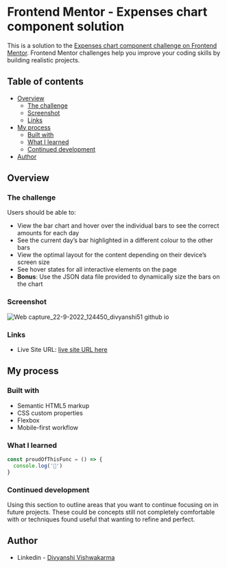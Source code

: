 # Frontend Mentor - Expenses chart component solution

This is a solution to the [Expenses chart component challenge on Frontend Mentor](https://www.frontendmentor.io/challenges/expenses-chart-component-e7yJBUdjwt). Frontend Mentor challenges help you improve your coding skills by building realistic projects. 

## Table of contents

- [Overview](#overview)
  - [The challenge](#the-challenge)
  - [Screenshot](#screenshot)
  - [Links](#links)
- [My process](#my-process)
  - [Built with](#built-with)
  - [What I learned](#what-i-learned)
  - [Continued development](#continued-development)
- [Author](#author)

## Overview

### The challenge

Users should be able to:

- View the bar chart and hover over the individual bars to see the correct amounts for each day
- See the current day’s bar highlighted in a different colour to the other bars
- View the optimal layout for the content depending on their device’s screen size
- See hover states for all interactive elements on the page
- **Bonus**: Use the JSON data file provided to dynamically size the bars on the chart

### Screenshot
![Web capture_22-9-2022_124450_divyanshi51 github io](https://user-images.githubusercontent.com/103261764/191693883-61d2de01-263e-4184-a258-1b7ec91c9440.jpeg)

### Links

- Live Site URL: [live site URL here](https://divyanshi51.github.io/Expenses-chart-component-challenge-on-Frontend-Mentor/)

## My process

### Built with

- Semantic HTML5 markup
- CSS custom properties
- Flexbox
- Mobile-first workflow

### What I learned

```js
const proudOfThisFunc = () => {
  console.log('🎉')
}
```
### Continued development

Using this section to outline areas that you want to continue focusing on in future projects. These could be concepts still not completely comfortable with or techniques found useful that wanting to refine and perfect.

## Author

- Linkedin - [Divyanshi Vishwakarma](www.linkedin.com/in/divyanshi-vishwakarma-705bb2218)
